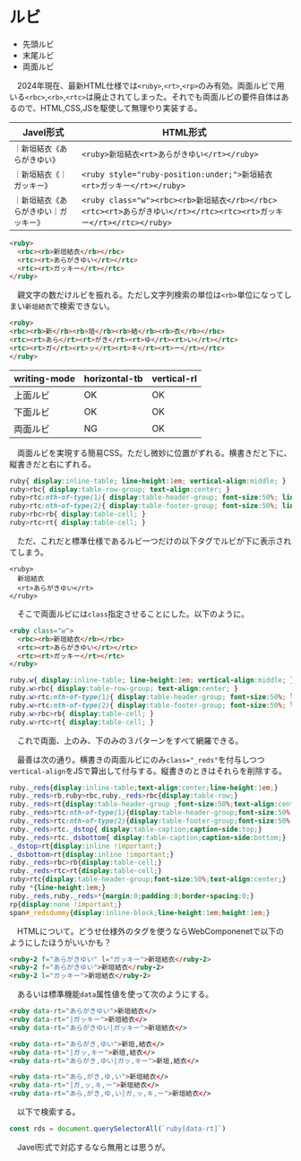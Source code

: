 # ルビ

* 先頭ルビ
* 末尾ルビ
* 両面ルビ

　2024年現在、最新HTML仕様では`<ruby>`,`<rt>`,`<rp>`のみ有効。両面ルビで用いる`<rbc>`,`<rb>`,`<rtc>`は廃止されてしまった。それでも両面ルビの要件自体はあるので、HTML,CSS,JSを駆使して無理やり実装する。

Javel形式|HTML形式
---------|--------
`｜新垣結衣《あらがきゆい》`|`<ruby>新垣結衣<rt>あらがきゆい</rt></ruby>`
`｜新垣結衣《｜ガッキー》`|`<ruby style="ruby-position:under;">新垣結衣<rt>ガッキー</rt></ruby>`
`｜新垣結衣《あらがきゆい｜ガッキー》`|`<ruby class="w"><rbc><rb>新垣結衣</rb></rbc><rtc><rt>あらがきゆい</rt></rtc><rtc><rt>ガッキー</rt></rtc></ruby>`

```html
<ruby>
  <rbc><rb>新垣結衣</rb></rbc>
  <rtc><rt>あらがきゆい</rt></rtc>
  <rtc><rt>ガッキー</rt></rtc>
</ruby>
```

　親文字の数だけルビを振れる。ただし文字列検索の単位は`<rb>`単位になってしまい`新垣結衣`で検索できない。

```html
<ruby>
<rbc><rb>新</rb><rb>垣</rb><rb>結</rb><rb>衣</rb></rbc>
<rtc><rt>あら</rt><rt>がき</rt><rt>ゆ</rt><rt>い</rt></rtc>
<rtc><rt>ガ</rt><rt>ッ</rt><rt>キ</rt><rt>ー</rt></rtc>
</ruby>
```

writing-mode|horizontal-tb|vertical-rl
------------|-------------|-----------
上面ルビ|OK|OK
下面ルビ|OK|OK
両面ルビ|NG|OK

　両面ルビを実現する簡易CSS。ただし微妙に位置がずれる。横書きだと下に、縦書きだと右にずれる。

```css
ruby{ display:inline-table; line-height:1em; vertical-align:middle; }
ruby>rbc{ display:table-row-group; text-align:center; }
ruby>rtc:nth-of-type(1){ display:table-header-group; font-size:50%; line-height:1em; text-align:center; }
ruby>rtc:nth-of-type(2){ display:table-footer-group; font-size:50%; line-height:1em; text-align:center; }
ruby>rbc>rb{ display:table-cell; }
ruby>rtc>rt{ display:table-cell; }
```

　ただ、これだと標準仕様であるルビ一つだけの以下タグでルビが下に表示されてしまう。

```
<ruby>
  新垣結衣
  <rt>あらがきゆい</rt>
</ruby>
```

　そこで両面ルビには`class`指定させることにした。以下のように。


```html
<ruby class="w">
  <rbc><rb>新垣結衣</rb></rbc>
  <rtc><rt>あらがきゆい</rt></rtc>
  <rtc><rt>ガッキー</rt></rtc>
</ruby>
```
```css
ruby.w{ display:inline-table; line-height:1em; vertical-align:middle; }
ruby.w>rbc{ display:table-row-group; text-align:center; }
ruby.w>rtc:nth-of-type(1){ display:table-header-group; font-size:50%; line-height:1em; text-align:center; }
ruby.w>rtc:nth-of-type(2){ display:table-footer-group; font-size:50%; line-height:1em; text-align:center; }
ruby.w>rbc>rb{ display:table-cell; }
ruby.w>rtc>rt{ display:table-cell; }
```

　これで両面、上のみ、下のみの３パターンをすべて網羅できる。

　最善は次の通り。横書きの両面ルビにのみ`class="_reds"`を付与しつつ`vertical-align`をJSで算出して付与する。縦書きのときはそれらを削除する。

```css
ruby._reds{display:inline-table;text-align:center;line-height:1em;}
ruby._reds>rb,ruby>rbc,ruby._reds>rbc{display:table-row;}
ruby._reds>rt{display:table-header-group ;font-size:50%;text-align:center;}
ruby._reds>rtc:nth-of-type(1){display:table-header-group;font-size:50%;}
ruby._reds>rtc:nth-of-type(2){display:table-footer-group;font-size:50%;}
ruby._reds>rtc._dstop{ display:table-caption;caption-side:top;}
ruby._reds>rtc._dsbottom{ display:table-caption;caption-side:bottom;}
._dstop>rt{display:inline !important;}
._dsbottom>rt{display:inline !important;}
ruby._reds>rbc>rb{display:table-cell;}
ruby._reds>rtc>rt{display:table-cell;}
ruby>rtc{display:table-header-group;font-size:50%;text-align:center;}
ruby *{line-height:1em;}
ruby._reds,ruby._reds>*{margin:0;padding:0;border-spacing:0;}
rp{display:none !important;}
span#_redsdummy{display:inline-block;line-height:1em;height:1em;}
```

　HTMLについて。どうせ仕様外のタグを使うならWebComponenetで以下のようにしたほうがいいかも？

```html
<ruby-2 f="あらがきゆい" l="ガッキー">新垣結衣</ruby-2>
<ruby-2 f="あらがきゆい">新垣結衣</ruby-2>
<ruby-2 l="ガッキー">新垣結衣</ruby-2>
```

　あるいは標準機能`data`属性値を使って次のようにする。

```html
<ruby data-rt="あらがきゆい">新垣結衣</>
<ruby data-rt="|ガッキー">新垣結衣</>
<ruby data-rt="あらがきゆい|ガッキー">新垣結衣</>
```
```html
<ruby data-rt="あらがき,ゆい">新垣,結衣</>
<ruby data-rt="|ガッ,キー">新垣,結衣</>
<ruby data-rt="あらがき,ゆい|ガッ,キー">新垣,結衣</>
```
```html
<ruby data-rt="あら,がき,ゆ,い">新垣結衣</>
<ruby data-rt="|ガ,ッ,キ,ー">新垣結衣</>
<ruby data-rt="あら,がき,ゆ,い|ガ,ッ,キ,ー">新垣結衣</>
```

　以下で検索する。

```js
const rds = document.querySelectorAll(`ruby[data-rt]`)
```

　Javel形式で対応するなら無用とは思うが。

